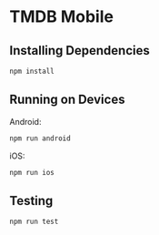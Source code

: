# TMDB Mobile

## Installing Dependencies
```sh
npm install
```

## Running on Devices
Android:
```sh
npm run android
```
iOS:
```sh
npm run ios
```

## Testing
```sh
npm run test
```
